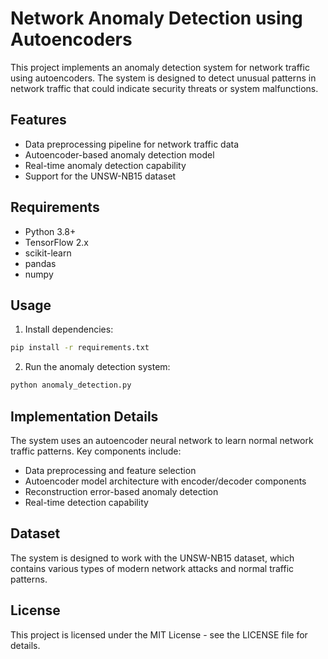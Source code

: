 # Network Anomaly Detection using Autoencoders

This project implements an anomaly detection system for network traffic using autoencoders. The system is designed to detect unusual patterns in network traffic that could indicate security threats or system malfunctions.

## Features
- Data preprocessing pipeline for network traffic data
- Autoencoder-based anomaly detection model
- Real-time anomaly detection capability
- Support for the UNSW-NB15 dataset

## Requirements
- Python 3.8+
- TensorFlow 2.x
- scikit-learn
- pandas
- numpy

## Usage
1. Install dependencies:
```bash
pip install -r requirements.txt
```

2. Run the anomaly detection system:
```python
python anomaly_detection.py
```

## Implementation Details
The system uses an autoencoder neural network to learn normal network traffic patterns. Key components include:
- Data preprocessing and feature selection
- Autoencoder model architecture with encoder/decoder components
- Reconstruction error-based anomaly detection
- Real-time detection capability

## Dataset
The system is designed to work with the UNSW-NB15 dataset, which contains various types of modern network attacks and normal traffic patterns.

## License
This project is licensed under the MIT License - see the LICENSE file for details.
